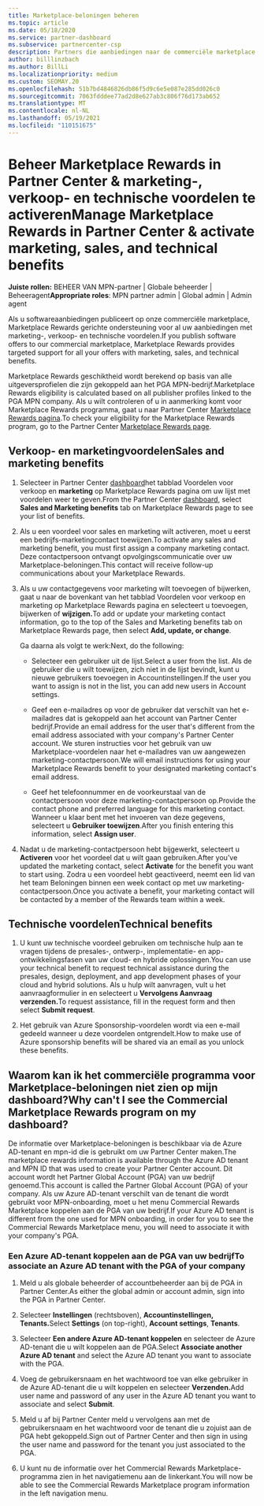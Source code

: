 ```yaml
---
title: Marketplace-beloningen beheren
ms.topic: article
ms.date: 05/18/2020
ms.service: partner-dashboard
ms.subservice: partnercenter-csp
description: Partners die aanbiedingen naar de commerciële marketplace publiceren, komen in aanmerking voor voordelen die marketingondersteuning bieden.
author: billlinzbach
ms.author: BillLi
ms.localizationpriority: medium
ms.custom: SEOMAY.20
ms.openlocfilehash: 51b7bd4846826db86f5d9c6e5e087e285dd026c0
ms.sourcegitcommit: 7063fdddee77ad2d8e627ab3c806f76d173ab652
ms.translationtype: MT
ms.contentlocale: nl-NL
ms.lasthandoff: 05/19/2021
ms.locfileid: "110151675"
---
```

# <a name="manage-marketplace-rewards-in-partner-center--activate-marketing-sales-and-technical-benefits"></a><span data-ttu-id="c6e23-103">Beheer Marketplace Rewards in Partner Center & marketing-, verkoop- en technische voordelen te activeren</span><span class="sxs-lookup"><span data-stu-id="c6e23-103">Manage Marketplace Rewards in Partner Center & activate marketing, sales, and technical benefits</span></span>

<span data-ttu-id="c6e23-104">**Juiste rollen:** BEHEER VAN MPN-partner | Globale beheerder | Beheeragent</span><span class="sxs-lookup"><span data-stu-id="c6e23-104">**Appropriate roles**: MPN partner admin | Global admin | Admin agent</span></span>

<span data-ttu-id="c6e23-105">Als u softwareaanbiedingen publiceert op onze commerciële marketplace, Marketplace Rewards gerichte ondersteuning voor al uw aanbiedingen met marketing-, verkoop- en technische voordelen.</span><span class="sxs-lookup"><span data-stu-id="c6e23-105">If you  publish software offers to our commercial marketplace, Marketplace Rewards provides targeted support for all your offers with marketing, sales, and technical benefits.</span></span>

<span data-ttu-id="c6e23-106">Marketplace Rewards geschiktheid wordt berekend op basis van alle uitgeversprofielen die zijn gekoppeld aan het PGA MPN-bedrijf.</span><span class="sxs-lookup"><span data-stu-id="c6e23-106">Marketplace Rewards eligibility is calculated based on all publisher profiles linked to the PGA MPN company.</span></span> <span data-ttu-id="c6e23-107">Als u wilt controleren of u in aanmerking komt voor Marketplace Rewards programma, gaat u naar Partner Center [Marketplace Rewards pagina](https://partner.microsoft.com/dashboard/mpn/program/commercialmarketplace).</span><span class="sxs-lookup"><span data-stu-id="c6e23-107">To check your eligibility for the Marketplace Rewards program, go to the Partner Center [Marketplace Rewards page](https://partner.microsoft.com/dashboard/mpn/program/commercialmarketplace).</span></span>

## <a name="sales-and-marketing-benefits"></a><span data-ttu-id="c6e23-108">Verkoop- en marketingvoordelen</span><span class="sxs-lookup"><span data-stu-id="c6e23-108">Sales and marketing benefits</span></span>

1. <span data-ttu-id="c6e23-109">Selecteer in Partner Center [dashboard](https://partner.microsoft.com/dashboard)het tabblad Voordelen voor verkoop en **marketing** op Marketplace Rewards pagina om uw lijst met voordelen weer te geven.</span><span class="sxs-lookup"><span data-stu-id="c6e23-109">From the Partner Center [dashboard](https://partner.microsoft.com/dashboard), select **Sales and Marketing benefits** tab on Marketplace Rewards page to see your list of benefits.</span></span> 

2. <span data-ttu-id="c6e23-110">Als u een voordeel voor sales en marketing wilt activeren, moet u eerst een bedrijfs-marketingcontact toewijzen.</span><span class="sxs-lookup"><span data-stu-id="c6e23-110">To activate any sales and marketing benefit, you must first assign a company marketing contact.</span></span> <span data-ttu-id="c6e23-111">Deze contactpersoon ontvangt opvolgingscommunicatie over uw Marketplace-beloningen.</span><span class="sxs-lookup"><span data-stu-id="c6e23-111">This contact will receive follow-up communications about your Marketplace Rewards.</span></span>

3. <span data-ttu-id="c6e23-112">Als u uw contactgegevens voor marketing wilt toevoegen of bijwerken, gaat u naar de bovenkant van het tabblad Voordelen voor verkoop en marketing op Marketplace Rewards pagina en selecteert u toevoegen, bijwerken of **wijzigen.**</span><span class="sxs-lookup"><span data-stu-id="c6e23-112">To add or update your marketing contact information, go to the top of the Sales and Marketing benefits tab on Marketplace Rewards page, then select **Add, update, or change**.</span></span> 

   <span data-ttu-id="c6e23-113">Ga daarna als volgt te werk:</span><span class="sxs-lookup"><span data-stu-id="c6e23-113">Next, do the following:</span></span>

   - <span data-ttu-id="c6e23-114">Selecteer een gebruiker uit de lijst.</span><span class="sxs-lookup"><span data-stu-id="c6e23-114">Select a user from the list.</span></span> <span data-ttu-id="c6e23-115">Als de gebruiker die u wilt toewijzen, zich niet in de lijst bevindt, kunt u nieuwe gebruikers toevoegen in Accountinstellingen.</span><span class="sxs-lookup"><span data-stu-id="c6e23-115">If the user you want to assign is not in the list, you can add new users in Account settings.</span></span>

   - <span data-ttu-id="c6e23-116">Geef een e-mailadres op voor de gebruiker dat verschilt van het e-mailadres dat is gekoppeld aan het account van Partner Center bedrijf.</span><span class="sxs-lookup"><span data-stu-id="c6e23-116">Provide an email address for the user that's different from the email address associated with your company's Partner Center account.</span></span> <span data-ttu-id="c6e23-117">We sturen instructies voor het gebruik van uw Marketplace-voordelen naar het e-mailadres van uw aangewezen marketing-contactpersoon.</span><span class="sxs-lookup"><span data-stu-id="c6e23-117">We will email instructions for using your Marketplace Rewards benefit to your designated marketing contact's email address.</span></span>

   - <span data-ttu-id="c6e23-118">Geef het telefoonnummer en de voorkeurstaal van de contactpersoon voor deze marketing-contactpersoon op.</span><span class="sxs-lookup"><span data-stu-id="c6e23-118">Provide the contact phone and preferred language for this marketing contact.</span></span> <span data-ttu-id="c6e23-119">Wanneer u klaar bent met het invoeren van deze gegevens, selecteert u **Gebruiker toewijzen**.</span><span class="sxs-lookup"><span data-stu-id="c6e23-119">After you finish entering this information, select **Assign user**.</span></span>

4. <span data-ttu-id="c6e23-120">Nadat u de marketing-contactpersoon hebt bijgewerkt, selecteert u **Activeren** voor het voordeel dat u wilt gaan gebruiken.</span><span class="sxs-lookup"><span data-stu-id="c6e23-120">After you’ve updated the marketing contact, select **Activate** for the benefit you want to start using.</span></span> <span data-ttu-id="c6e23-121">Zodra u een voordeel hebt geactiveerd, neemt een lid van het team Beloningen binnen een week contact op met uw marketing-contactpersoon.</span><span class="sxs-lookup"><span data-stu-id="c6e23-121">Once you activate a benefit, your marketing contact will be contacted by a member of the Rewards team within a week.</span></span>

## <a name="technical-benefits"></a><span data-ttu-id="c6e23-122">Technische voordelen</span><span class="sxs-lookup"><span data-stu-id="c6e23-122">Technical benefits</span></span>

1. <span data-ttu-id="c6e23-123">U kunt uw technische voordeel gebruiken om technische hulp aan te vragen tijdens de presales-, ontwerp-, implementatie- en app-ontwikkelingsfasen van uw cloud- en hybride oplossingen.</span><span class="sxs-lookup"><span data-stu-id="c6e23-123">You can use your technical benefit to request technical assistance during the presales, design, deployment, and app development phases of your cloud and hybrid solutions.</span></span> <span data-ttu-id="c6e23-124">Als u hulp wilt aanvragen, vult u het aanvraagformulier in en selecteert u **Vervolgens Aanvraag verzenden.**</span><span class="sxs-lookup"><span data-stu-id="c6e23-124">To request assistance, fill in the request form and then select **Submit request**.</span></span>

2. <span data-ttu-id="c6e23-125">Het gebruik van Azure Sponsorship-voordelen wordt via een e-mail gedeeld wanneer u deze voordelen ontgrendelt.</span><span class="sxs-lookup"><span data-stu-id="c6e23-125">How to make use of Azure sponsorship benefits will be shared via an email as you unlock these benefits.</span></span>

## <a name="why-cant-i-see-the-commercial-marketplace-rewards-program-on-my-dashboard"></a><span data-ttu-id="c6e23-126">Waarom kan ik het commerciële programma voor Marketplace-beloningen niet zien op mijn dashboard?</span><span class="sxs-lookup"><span data-stu-id="c6e23-126">Why can't I see the Commercial Marketplace Rewards program on my dashboard?</span></span>

<span data-ttu-id="c6e23-127">De informatie over Marketplace-beloningen is beschikbaar via de Azure AD-tenant en mpn-id die is gebruikt om uw Partner Center maken.</span><span class="sxs-lookup"><span data-stu-id="c6e23-127">The marketplace rewards information is available through the Azure AD tenant and MPN ID that was used to create your Partner Center account.</span></span> <span data-ttu-id="c6e23-128">Dit account wordt het Partner Global Account (PGA) van uw bedrijf genoemd.</span><span class="sxs-lookup"><span data-stu-id="c6e23-128">This account is called the Partner Global Account (PGA) of your company.</span></span> <span data-ttu-id="c6e23-129">Als uw Azure AD-tenant verschilt van de tenant die wordt gebruikt voor MPN-onboarding, moet u het menu Commercial Rewards Marketplace koppelen aan de PGA van uw bedrijf.</span><span class="sxs-lookup"><span data-stu-id="c6e23-129">If your Azure AD tenant is different from the  one used for MPN onboarding, in order for you to see the Commercial Rewards Marketplace menu, you will need to associate it with your company's PGA.</span></span>

### <a name="to-associate-an-azure-ad-tenant-with-the-pga-of-your-company"></a><span data-ttu-id="c6e23-130">Een Azure AD-tenant koppelen aan de PGA van uw bedrijf</span><span class="sxs-lookup"><span data-stu-id="c6e23-130">To associate an Azure AD tenant with the PGA of your company</span></span>

1. <span data-ttu-id="c6e23-131">Meld u als globale beheerder of accountbeheerder aan bij de PGA in Partner Center.</span><span class="sxs-lookup"><span data-stu-id="c6e23-131">As either the global admin or account admin, sign into the PGA in Partner Center.</span></span>

2. <span data-ttu-id="c6e23-132">Selecteer **Instellingen** (rechtsboven), **Accountinstellingen,** **Tenants.**</span><span class="sxs-lookup"><span data-stu-id="c6e23-132">Select **Settings** (on top-right), **Account settings**, **Tenants**.</span></span> 

3. <span data-ttu-id="c6e23-133">Selecteer **Een andere Azure AD-tenant koppelen** en selecteer de Azure AD-tenant die u wilt koppelen aan de PGA.</span><span class="sxs-lookup"><span data-stu-id="c6e23-133">Select **Associate another Azure AD tenant** and select the Azure AD tenant you want to associate with the PGA.</span></span>

4. <span data-ttu-id="c6e23-134">Voeg de gebruikersnaam en het wachtwoord toe van elke gebruiker in de Azure AD-tenant die u wilt koppelen en selecteer **Verzenden.**</span><span class="sxs-lookup"><span data-stu-id="c6e23-134">Add user name and password of any user in the Azure AD tenant you want to associate and select **Submit**.</span></span>

5. <span data-ttu-id="c6e23-135">Meld u af bij Partner Center meld u vervolgens aan met de gebruikersnaam en het wachtwoord voor de tenant die u zojuist aan de PGA hebt gekoppeld.</span><span class="sxs-lookup"><span data-stu-id="c6e23-135">Sign out of Partner Center and then sign in using the user name and password for the tenant you just associated to the PGA.</span></span>

6. <span data-ttu-id="c6e23-136">U kunt nu de informatie over het Commercial Rewards Marketplace-programma zien in het navigatiemenu aan de linkerkant.</span><span class="sxs-lookup"><span data-stu-id="c6e23-136">You will now be able to see the Commercial Rewards Marketplace program information in the left navigation menu.</span></span>

